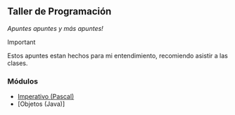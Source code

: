 ## Taller de Programación
*Apuntes apuntes y más apuntes!*

> [!IMPORTANT]
> Estos apuntes estan hechos para mi entendimiento, recomiendo asistir a las clases.

### Módulos
  - [Imperativo (Pascal)](https://github.com/rossettimarianela/Taller-de-Programacion/blob/f4abbce21b3fecc9a1a8e39086b62bc2e44cb7b6/M%C3%B3dulo%20Imperativo.md)
  - [Objetos (Java)]

